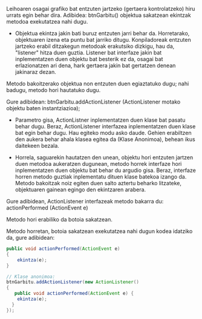 Leihoaren osagai grafiko bat entzuten jartzeko (gertaera kontrolatzeko) hiru urrats egin behar dira.
Adibidea: btnGarbitu() objektua sakatzean ekintzak metodoa exekutatzea nahi dugu.

- Objektua ekintza jakin bati buruz entzuten jarri behar da. Horretarako, objektuaren izena eta puntu bat jarriko ditugu. Konpiladoreak entzuten jartzeko erabil ditzakegun metodoak erakutsiko dizkigu, hau da, "listener" hitza duen guztia. Listener bat interfaze jakin bat inplementatzen duen objektu bat besterik ez da, osagai bat erlazionatzen ari dena, hark gertaera jakin bat gertatzen denean jakinaraz dezan.

Metodo bakoitzerako objektua non entzuten duen egiaztatuko dugu; nahi badugu, metodo hori hautatuko dugu.

Gure adibidean: btnGarbitu.addActionListener (ActionListener motako objektu baten instantziazioa);

- Parametro gisa, ActionListner inplementatzen duen klase bat pasatu behar dugu. Beraz, ActionListener interfazea inplementatzen duen klase bat egin behar dugu. Hau egiteko modu asko daude. Gehien erabiltzen den aukera behar ahala klasea egitea da (Klase Anonimoa), behean ikus daitekeen bezala.

- Horrela, saguarekin hautatzen den unean, objektu hori entzuten jartzen duen metodoa aukeratzen dugunean, metodo horrek interfaze hori inplementatzen duen objektu bat behar du argudio gisa. Beraz, interfaze horren metodo guztiak inplementatu dituen klase batekoa izango da. Metodo bakoitzak noiz egiten duen salto aztertu beharko litzateke, objektuaren gainean egingo den ekintzaren arabera.

Gure adibidean, ActionListener interfazeak metodo bakarra du: actionPerformed (ActionEvent e)

Metodo hori erabiliko da botoia sakatzean.

Metodo horretan, botoia sakatzean exekutatzea nahi dugun kodea idatziko da, gure adibidean:

```Java
public void actionPerformed(ActionEvent e)
{
	ekintza(e);
}
```

```Java
// Klase anonimoa:
btnGarbitu.addActionListener(new ActionListener()
{
   public void actionPerformed(ActionEvent e) {
	ekintza(e);
  }
});
```